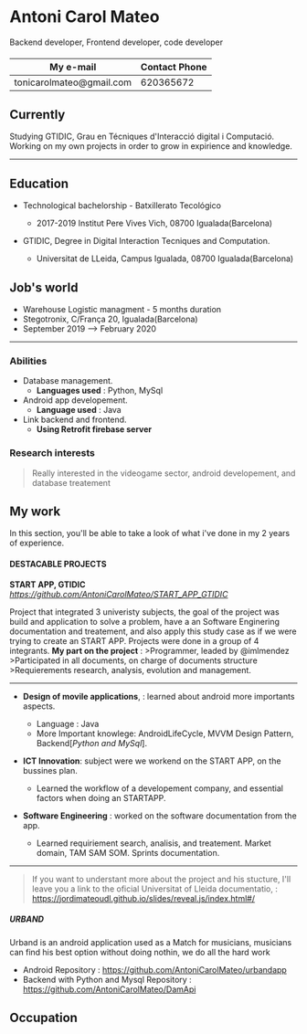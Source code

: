 
# Antoni Carol Mateo
Backend developer, Frontend developer, code developer

<div id="contact">
  <h5 contact with me via: </h5>
  <table>
    <thead>
      <th> My e-mail </th>
      <th> Contact Phone </th>
    </thead>
      <td>tonicarolmateo@gmail.com </td>
      <td> 620365672 </td>
  </table>
</div>


## Currently

Studying GTIDIC, Grau en Técniques d'Interacció digital i Computació.
Working on my own projects in order to grow in expirience and knowledge.

---
## Education
- Technological bachelorship - Batxillerato Tecológico
  - 2017-2019 Institut Pere Vives Vich, 08700 Igualada(Barcelona)
  
- GTIDIC, Degree in Digital Interaction Tecniques and Computation.
  - Universitat de LLeida, Campus Igualada, 08700 Igualada(Barcelona)

## Job's world
- Warehouse Logistic managment - 5 months duration
 - Stegotronix, C/França 20, Igualada(Barcelona)
 - September 2019 --> February 2020
 ---

### Abilities

- Database management.
  - **Languages used** : Python, MySql
- Android app developement.
  - **Language used** : Java
- Link backend and frontend.
  - **Using Retrofit firebase server**

### Research interests

>Really interested in  the videogame sector, android developement, and database treatement

## My work

In this section, you'll be able to take a look of what i've done in my 2 years of experience.

#### DESTACABLE PROJECTS

__START APP, GTIDIC__    *https://github.com/AntoniCarolMateo/START_APP_GTIDIC*

Project that integrated 3 univeristy subjects, the goal of the project was build and application to solve a problem, have a an Software Enginering documentation and treatement, and also apply this study case as if we were trying to create an START APP.
Projects were done in a group of 4 integrants. 
**My part on the project** : 
        >Programmer, leaded by @imlmendez
        >Participated in all documents, on charge of documents structure
        >Requierements research, analysis, evolution and management. 

----
- **Design of movile applications**, : learned about android more importants aspects.
  - Language : Java
  - More Important knowlege: AndroidLifeCycle, MVVM Design Pattern, Backend[*Python and MySql*].
  
- **ICT Innovation**: subject were we workend on the START APP, on the bussines plan.
  - Learned the workflow of a developement company, and essential factors when doing an STARTAPP.
  
- **Software Engineering** : worked on the software documentation from the app.
  - Learned requiriement search, analisis, and treatement. Market domain, TAM SAM SOM. Sprints documentation.
--------  
  
 >If you want to understant more about the project and his stucture, I'll leave you a link to the oficial Universitat of Lleida documentatio, :   https://jordimateoudl.github.io/slides/reveal.js/index.html#/
  
##### URBAND
Urband is an android application used as a Match for musicians, musicians can find his best option without doing nothin, we do all the hard work
    
   - Android Repository : https://github.com/AntoniCarolMateo/urbandapp
   - Backend with Python and Mysql Repository : https://github.com/AntoniCarolMateo/DamApi

## Occupation


<!-- ### Footer

Last updated: May 2013 -->



